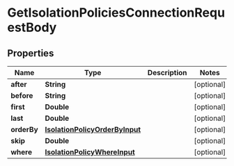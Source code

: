 

# GetIsolationPoliciesConnectionRequestBody


## Properties

Name | Type | Description | Notes
------------ | ------------- | ------------- | -------------
**after** | **String** |  |  [optional]
**before** | **String** |  |  [optional]
**first** | **Double** |  |  [optional]
**last** | **Double** |  |  [optional]
**orderBy** | [**IsolationPolicyOrderByInput**](IsolationPolicyOrderByInput.md) |  |  [optional]
**skip** | **Double** |  |  [optional]
**where** | [**IsolationPolicyWhereInput**](IsolationPolicyWhereInput.md) |  |  [optional]



